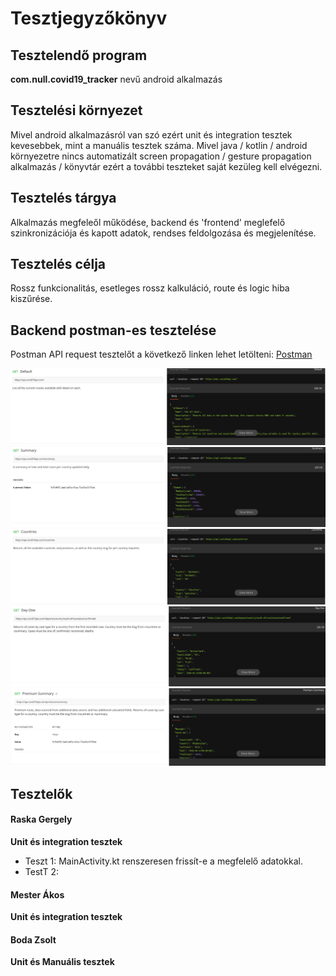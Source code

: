 # Tesztjegyzőkönyv

Tesztelendő program
-------------------
**com.null.covid19_tracker** nevű android alkalmazás

Tesztelési környezet
--------------------

Mivel android alkalmazásról van szó ezért unit és integration tesztek kevesebbek, mint a manuális tesztek száma. Mivel java / kotlin / android környezetre nincs automatizált screen propagation / gesture propagation alkalmazás / könyvtár ezért a további teszteket saját kezüleg kell elvégezni.


Tesztelés tárgya
----------------

Alkalmazás megfeleől működése, backend és 'frontend' meglefelő szinkronizációja és kapott adatok, rendses feldolgozása és megjelenítése.

Tesztelés célja
---------------

Rossz funkcionalitás, esetleges rossz kalkuláció, route és logic hiba kiszűrése.

Backend postman-es tesztelése
-----------------------------
Postman API request tesztelőt a következő linken lehet letölteni: [Postman](https://www.postman.com/)


![Backend Test](img/Screenshot-20201207090156-1637x401.png)
![Backend Test](img/2.png)
![Backend Test](img/3.png)
![Backend Test](img/4.png)
![Backend Test](img/5.png)



Tesztelők
---------

#### Raska Gergely
**Unit és integration tesztek**

- Teszt 1: MainActivity.kt renszeresen frissít-e a megfelelő adatokkal.
- TestT 2: 


#### Mester Ákos
**Unit és integration tesztek**

#### Boda Zsolt
**Unit és Manuális tesztek**